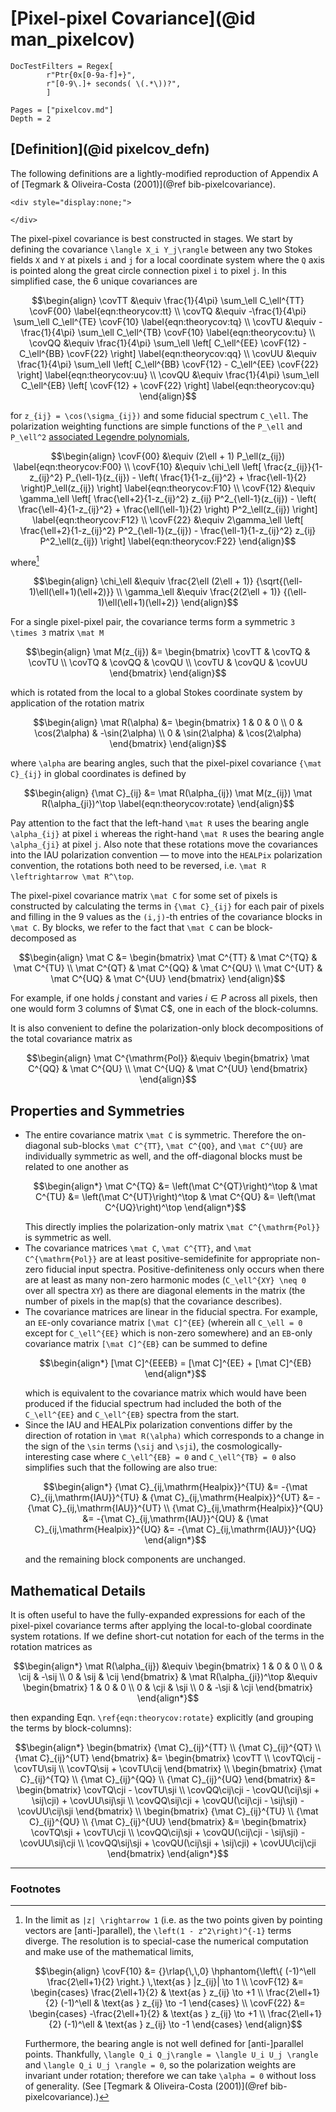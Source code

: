 # [Pixel-pixel Covariance](@id man_pixelcov)
```@meta
DocTestFilters = Regex[
        r"Ptr{0x[0-9a-f]+}",
        r"[0-9\.]+ seconds( \(.*\))?",
        ]
```

```@contents
Pages = ["pixelcov.md"]
Depth = 2
```

## [Definition](@id pixelcov_defn)

The following definitions are a lightly-modified reproduction of Appendix A
of [Tegmark & Oliveira-Costa (2001)](@ref bib-pixelcovariance).

```@raw html
<div style="display:none;">
```
```math
\newcommand{\mat}[1]{\mathbf{#1}}
\newcommand{\expv}[1]{\left\langle #1\right\rangle}
\newcommand{\covF}[1]{F_\ell^{#1}(z_{ij})}
\newcommand{\covTT}{\expv{T_i T_j}}
\newcommand{\covTQ}{\expv{T_i Q_j}}
\newcommand{\covTU}{\expv{T_i U_j}}
\newcommand{\covQQ}{\expv{Q_i Q_j}}
\newcommand{\covQU}{\expv{Q_i U_j}}
\newcommand{\covUU}{\expv{U_i U_j}}
\newcommand{\cij}{c_{ij}}
\newcommand{\sij}{s_{ij}}
\newcommand{\cji}{c_{ji}}
\newcommand{\sji}{s_{ji}}
```
```@raw html
</div>
```

The pixel-pixel covariance is best constructed in stages.
We start by defining the covariance ``\langle X_i Y_j\rangle`` between any
two Stokes fields ``X`` and ``Y`` at pixels ``i`` and ``j`` for a local coordinate
system where the ``Q`` axis is pointed along the great circle connection
pixel ``i`` to pixel ``j``.
In this simplified case, the 6 unique covariances are
```math
\begin{align}
    \covTT &\equiv \frac{1}{4\pi} \sum_\ell C_\ell^{TT} \covF{00}
        \label{eqn:theorycov:tt}
    \\
    \covTQ &\equiv -\frac{1}{4\pi} \sum_\ell C_\ell^{TE} \covF{10}
        \label{eqn:theorycov:tq}
    \\
    \covTU &\equiv -\frac{1}{4\pi} \sum_\ell C_\ell^{TB} \covF{10}
        \label{eqn:theorycov:tu}
    \\
    \covQQ &\equiv \frac{1}{4\pi} \sum_\ell
        \left[ C_\ell^{EE} \covF{12} - C_\ell^{BB} \covF{22} \right]
        \label{eqn:theorycov:qq}
    \\
    \covUU &\equiv \frac{1}{4\pi} \sum_\ell
        \left[ C_\ell^{BB} \covF{12} - C_\ell^{EE} \covF{22} \right]
        \label{eqn:theorycov:uu}
    \\
    \covQU &\equiv \frac{1}{4\pi} \sum_\ell
        C_\ell^{EB} \left[ \covF{12} + \covF{22} \right]
        \label{eqn:theorycov:qu}
\end{align}
```
for ``z_{ij} = \cos(\sigma_{ij})`` and some fiducial spectrum ``C_\ell``.
The polarization weighting functions are simple functions of the ``P_\ell`` and
``P_\ell^2``
[associated Legendre polynomials](https://jmert.github.io/Legendre.jl/stable/),
```math
\begin{align}
    \covF{00} &\equiv (2\ell + 1) P_\ell(z_{ij})
        \label{eqn:theorycov:F00}
    \\
    \covF{10} &\equiv \chi_\ell
        \left[
        \frac{z_{ij}}{1-z_{ij}^2} P_{\ell-1}(z_{ij}) - \left(
        \frac{1}{1-z_{ij}^2} + \frac{\ell-1}{2} \right)P_\ell(z_{ij})
        \right]
        \label{eqn:theorycov:F10}
    \\
    \covF{12} &\equiv \gamma_\ell
        \left[
        \frac{\ell+2}{1-z_{ij}^2} z_{ij} P^2_{\ell-1}(z_{ij}) - \left(
        \frac{\ell-4}{1-z_{ij}^2} + \frac{\ell(\ell-1)}{2} \right)
        P^2_\ell(z_{ij})
        \right]
        \label{eqn:theorycov:F12}
    \\
    \covF{22} &\equiv 2\gamma_\ell
        \left[
        \frac{\ell+2}{1-z_{ij}^2} P^2_{\ell-1}(z_{ij}) -
        \frac{\ell-1}{1-z_{ij}^2} z_{ij} P^2_\ell(z_{ij})
        \right]
        \label{eqn:theorycov:F22}
\end{align}
```
where[^1]
```math
\begin{align}
    \chi_\ell &\equiv \frac{2\ell (2\ell + 1)}
        {\sqrt{(\ell-1)\ell(\ell+1)(\ell+2)}}
    \\
    \gamma_\ell &\equiv \frac{2(2\ell + 1)}
        {(\ell-1)\ell(\ell+1)(\ell+2)}
\end{align}
```


For a single pixel-pixel pair, the covariance terms form a symmetric
``3 \times 3`` matrix ``\mat M``
```math
\begin{align}
    \mat M(z_{ij}) &= \begin{bmatrix}
        \covTT & \covTQ & \covTU \\
        \covTQ & \covQQ & \covQU \\
        \covTU & \covQU & \covUU
    \end{bmatrix}
\end{align}
```
which is rotated from the local to a global Stokes coordinate system by
application of the rotation matrix
```math
\begin{align}
    \mat R(\alpha) &= \begin{bmatrix}
        1 & 0 & 0 \\
        0 & \cos(2\alpha) & -\sin(2\alpha) \\
        0 & \sin(2\alpha) &  \cos(2\alpha)
    \end{bmatrix}
\end{align}
```
where ``\alpha`` are bearing angles, such that the pixel-pixel covariance
``{\mat C}_{ij}`` in global coordinates is defined by
```math
\begin{align}
    {\mat C}_{ij} &= \mat R(\alpha_{ij}) \mat M(z_{ij}) \mat R(\alpha_{ji})^\top
        \label{eqn:theorycov:rotate}
\end{align}
```
Pay attention to the fact that the left-hand ``\mat R`` uses the bearing angle
``\alpha_{ij}`` at pixel ``i`` whereas the right-hand ``\mat R`` uses the bearing
angle ``\alpha_{ji}`` at pixel ``j``.
Also note that these rotations move the covariances into the IAU
polarization convention — to move into the `HEALPix` polarization convention,
the rotations both need to be reversed, i.e. ``\mat R \leftrightarrow \mat
R^\top``.

The pixel-pixel covariance matrix ``\mat C`` for some set of pixels is constructed by
calculating the terms in ``{\mat C}_{ij}`` for each pair of pixels and filling in the 9
values as the ``(i,j)``-th entries of the covariance blocks in ``\mat C``.
By blocks, we refer to the fact that ``\mat C`` can be block-decomposed as
```math
\begin{align}
    \mat C &= \begin{bmatrix}
        \mat C^{TT} & \mat C^{TQ} & \mat C^{TU} \\
        \mat C^{QT} & \mat C^{QQ} & \mat C^{QU} \\
        \mat C^{UT} & \mat C^{UQ} & \mat C^{UU}
    \end{bmatrix}
\end{align}
```
For example, if one holds $j$ constant and varies $i \in P$ across all pixels,
then one would form 3 columns of $\mat C$, one in each of the block-columns.

It is also convenient to define the polarization-only block decompositions of the total
covariance matrix as
```math
\begin{align}
    \mat C^{\mathrm{Pol}} &\equiv \begin{bmatrix}
        \mat C^{QQ} & \mat C^{QU} \\
        \mat C^{UQ} & \mat C^{UU} \end{bmatrix}
\end{align}
```

## Properties and Symmetries

- The entire covariance matrix ``\mat C`` is symmetric.
  Therefore the on-diagonal sub-blocks ``\mat C^{TT}``, ``\mat C^{QQ}``, and
  ``\mat C^{UU}`` are individually symmetric as well, and the off-diagonal blocks must
  be related to one another as
  ```math
  \begin{align*}
      \mat C^{TQ} &= \left(\mat C^{QT}\right)^\top &
      \mat C^{TU} &= \left(\mat C^{UT}\right)^\top &
      \mat C^{QU} &= \left(\mat C^{UQ}\right)^\top
  \end{align*}
  ```
  This directly implies the polarization-only matrix ``\mat C^{\mathrm{Pol}}`` is
  symmetric as well.
- The covariance matrices ``\mat C``, ``\mat C^{TT}``, and ``\mat C^{\mathrm{Pol}}`` are at
  least positive-semidefinite for appropriate non-zero fiducial input spectra.
  Positive-definiteness only occurs when there are at least as many non-zero harmonic modes
  (``C_\ell^{XY} \neq 0`` over all spectra ``XY``) as there are diagonal elements in the
  matrix (the number of pixels in the map(s) that the covariance describes).
- The covariance matrices are linear in the fiducial spectra.
  For example, an ``EE``-only covariance matrix ``[\mat C]^{EE}`` (wherein all ``C_\ell =
  0`` except for ``C_\ell^{EE}`` which is non-zero somewhere) and an ``EB``-only covariance
  matrix ``[\mat C]^{EB}`` can be summed to define
  ```math
  \begin{align*}
      [\mat C]^{EEEB} = [\mat C]^{EE} + [\mat C]^{EB}
  \end{align*}
  ```
  which is equivalent to the covariance matrix which would have been produced if the
  fiducial spectrum had included the both of the ``C_\ell^{EE}`` and ``C_\ell^{EB}``
  spectra from the start.
- Since the IAU and HEALPix polarization conventions differ by the direction of rotation
  in ``\mat R(\alpha)`` which corresponds to a change in the sign of the ``\sin`` terms
  (``\sij`` and ``\sji``), the cosmologically-interesting case where ``C_\ell^{EB} = 0``
  and ``C_\ell^{TB} = 0`` also simplifies such that the following are also true:
  ```math
  \begin{align*}
      {\mat C}_{ij,\mathrm{Healpix}}^{TU} &= -{\mat C}_{ij,\mathrm{IAU}}^{TU} &
      {\mat C}_{ij,\mathrm{Healpix}}^{UT} &= -{\mat C}_{ij,\mathrm{IAU}}^{UT} \\
      {\mat C}_{ij,\mathrm{Healpix}}^{QU} &= -{\mat C}_{ij,\mathrm{IAU}}^{QU} &
      {\mat C}_{ij,\mathrm{Healpix}}^{UQ} &= -{\mat C}_{ij,\mathrm{IAU}}^{UQ}
  \end{align*}
  ```
  and the remaining block components are unchanged.

## Mathematical Details

It is often useful to have the fully-expanded expressions for each of the pixel-pixel
covariance terms after applying the local-to-global coordinate system rotations.
If we define short-cut notation for each of the terms in the rotation matrices
as
```math
\begin{align*}
    \mat R(\alpha_{ij}) &\equiv \begin{bmatrix}
        1 & 0 & 0 \\
        0 & \cij & -\sij \\
        0 & \sij &  \cij
    \end{bmatrix}
    &
    \mat R(\alpha_{ji})^\top &\equiv \begin{bmatrix}
        1 & 0 & 0 \\
        0 &  \cji & \sji \\
        0 & -\sji & \cji
    \end{bmatrix}
\end{align*}
```
then expanding Eqn. ``\ref{eqn:theorycov:rotate}`` explicitly (and grouping the terms
by block-columns):
```math
\begin{align*}
    \begin{bmatrix}
            {\mat C}_{ij}^{TT} \\ {\mat C}_{ij}^{QT} \\ {\mat C}_{ij}^{UT}
        \end{bmatrix} &= \begin{bmatrix}
            \covTT \\
            \covTQ\cij - \covTU\sij \\
            \covTQ\sij + \covTU\cij
        \end{bmatrix}
    \\
    \begin{bmatrix}
            {\mat C}_{ij}^{TQ} \\ {\mat C}_{ij}^{QQ} \\ {\mat C}_{ij}^{UQ}
        \end{bmatrix} &= \begin{bmatrix}
            \covTQ\cji - \covTU\sji \\
            \covQQ\cij\cji - \covQU(\cij\sji + \sij\cji) + \covUU\sij\sji \\
            \covQQ\sij\cji + \covQU(\cij\cji - \sij\sji) - \covUU\cij\sji
        \end{bmatrix}
    \\
    \begin{bmatrix}
            {\mat C}_{ij}^{TU} \\ {\mat C}_{ij}^{QU} \\ {\mat C}_{ij}^{UU}
        \end{bmatrix} &= \begin{bmatrix}
            \covTQ\sji + \covTU\cji \\
            \covQQ\cij\sji + \covQU(\cij\cji - \sij\sji) - \covUU\sij\cji \\
            \covQQ\sij\sji + \covQU(\cij\sji + \sij\cji) + \covUU\cij\cji
        \end{bmatrix}
\end{align*}
```

---

### Footnotes

[^1]:
    In the limit as ``|z| \rightarrow 1`` (i.e. as the two points given by
    pointing vectors are [anti-]parallel), the ``\left(1 - z^2\right)^{-1}``
    terms diverge. The resolution is to special-case the numerical computation
    and make use of the mathematical limits,
    ```math
    \begin{align}
        \covF{10} &= {}\rlap{\,\,0}
            \hphantom{\left\{ (-1)^\ell \frac{2\ell+1}{2} \right.}
            \,\text{as } |z_{ij}| \to 1
        \\
        \covF{12} &= \begin{cases}
                \frac{2\ell+1}{2}            & \text{as } z_{ij} \to +1 \\
                \frac{2\ell+1}{2}  (-1)^\ell & \text{as } z_{ij} \to -1
            \end{cases}
        \\
        \covF{22} &= \begin{cases}
                -\frac{2\ell+1}{2}           & \text{as } z_{ij} \to +1 \\
                 \frac{2\ell+1}{2} (-1)^\ell & \text{as } z_{ij} \to -1
            \end{cases}
    \end{align}
    ```
    Furthermore, the bearing angle is not well defined for [anti-]parallel
    points.
    Thankfully, ``\langle Q_i Q_j\rangle = \langle U_i U_j \rangle`` and
    ``\langle Q_i U_j \rangle = 0``, so the polarization weights are invariant
    under rotation;
    therefore we can take ``\alpha = 0`` without loss of generality.
    (See [Tegmark & Oliveira-Costa (2001)](@ref bib-pixelcovariance).)

